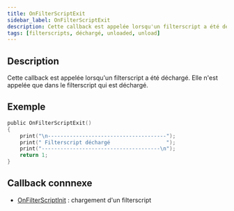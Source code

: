 ```yaml
---
title: OnFilterScriptExit
sidebar_label: OnFilterScriptExit
description: Cette callback est appelée lorsqu'un filterscript a été déchargé.
tags: [filterscripts, déchargé, unloaded, unload]
---
```


## Description

Cette callback est appelée lorsqu'un filterscript a été déchargé. Elle n'est appelée que dans le filterscript qui est déchargé.

## Exemple

```c
public OnFilterScriptExit()
{
    print("\n--------------------------------------");
    print(" Filterscript déchargé                  ");
    print("--------------------------------------\n");
    return 1;
}
```

## Callback connnexe

- [OnFilterScriptInit](OnFilterScriptInit) : chargement d'un filterscript
